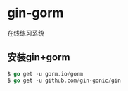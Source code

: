 # gin-gorm
在线练习系统

## 安装gin+gorm
```go
$ go get -u gorm.io/gorm
$ go get -u github.com/gin-gonic/gin
```
